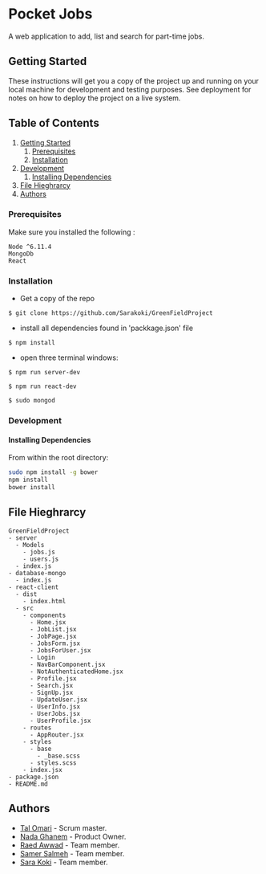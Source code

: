 #  Pocket Jobs
A web application to add, list and search for
part-time jobs.

## Getting Started
These instructions will get you a copy of the project up and running on your local machine for development and testing purposes. See deployment for notes on how to deploy the project on a live system.

## Table of Contents

1. [Getting Started](#getting-started)
    1. [Prerequisites](#prerequisites)
    1. [Installation](#installation)
1. [Development](#development)
    1. [Installing Dependencies](#installing-dependencies)
1. [File Hieghrarcy](#file-hieghrarcy)
1. [Authors](#authors)

### Prerequisites
Make sure you installed the following :

    Node ^6.11.4
    MongoDb
    React

### Installation
- Get a copy of the repo
```
$ git clone https://github.com/Sarakoki/GreenFieldProject
```
-  install all dependencies found in 'packkage.json' file
```
$ npm install
``` 
- open three terminal windows:
```
$ npm run server-dev
```
```
$ npm run react-dev
```
```
$ sudo mongod
```

### Development

#### Installing Dependencies

From within the root directory:

```sh
sudo npm install -g bower
npm install
bower install
```

## File Hieghrarcy
    GreenFieldProject
    - server
      - Models
        - jobs.js
        - users.js
      - index.js
    - database-mongo
      - index.js
    - react-client
      - dist
        - index.html
      - src
        - components
          - Home.jsx
          - JobList.jsx
          - JobPage.jsx
          - JobsForm.jsx
          - JobsForUser.jsx
          - Login
          - NavBarComponent.jsx
          - NotAuthenticatedHome.jsx
          - Profile.jsx
          - Search.jsx
          - SignUp.jsx
          - UpdateUser.jsx
          - UserInfo.jsx
          - UserJobs.jsx
          - UserProfile.jsx
        - routes
          - AppRouter.jsx
        - styles
          - base
            - _base.scss
          - styles.scss
        - index.jsx
    - package.json
    - README.md


## Authors
- [Tal Omari](https://github.com/Talomari) - Scrum master.
- [Nada Ghanem](https://github.com/nadaa) - Product Owner.
- [Raed Awwad](https://github.com/raedawwad95) - Team member.
- [Samer Salmeh](https://github.com/SamerSalmeh) - Team member.
- [Sara Koki](https://github.com/Sarakoki) - Team member.